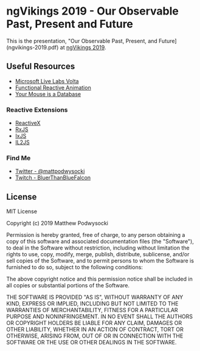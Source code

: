 # ngVikings 2019 - Our Observable Past, Present and Future

This is the presentation, "Our Observable Past, Present, and Future](ngvikings-2019.pdf) at [ngVikings 2019](https://ngvikings.org/).

## Useful Resources

- [Microsoft Live Labs Volta](https://en.wikipedia.org/wiki/Microsoft_Live_Labs_Volta)
- [Functional Reactive Animation](http://conal.net/papers/push-pull-frp/)
- [Your Mouse is a Database](https://queue.acm.org/detail.cfm?id=2169076)

### Reactive Extensions

- [ReactiveX](http://reactivex.io/)
- [RxJS](https://github.com/ReactiveX/rxjs)
- [IxJS](https://github.com/ReactiveX/ixjs)
- [IL2JS](https://github.com/reactive-extensions/il2js)

### Find Me

- [Twitter - @mattpodwysocki](https://twitter.com/mattpodwysocki)
- [Twitch - BluerThanBlueFalcon]()

## License

MIT License

Copyright (c) 2019 Matthew Podwysocki

Permission is hereby granted, free of charge, to any person obtaining a copy
of this software and associated documentation files (the "Software"), to deal
in the Software without restriction, including without limitation the rights
to use, copy, modify, merge, publish, distribute, sublicense, and/or sell
copies of the Software, and to permit persons to whom the Software is
furnished to do so, subject to the following conditions:

The above copyright notice and this permission notice shall be included in all
copies or substantial portions of the Software.

THE SOFTWARE IS PROVIDED "AS IS", WITHOUT WARRANTY OF ANY KIND, EXPRESS OR
IMPLIED, INCLUDING BUT NOT LIMITED TO THE WARRANTIES OF MERCHANTABILITY,
FITNESS FOR A PARTICULAR PURPOSE AND NONINFRINGEMENT. IN NO EVENT SHALL THE
AUTHORS OR COPYRIGHT HOLDERS BE LIABLE FOR ANY CLAIM, DAMAGES OR OTHER
LIABILITY, WHETHER IN AN ACTION OF CONTRACT, TORT OR OTHERWISE, ARISING FROM,
OUT OF OR IN CONNECTION WITH THE SOFTWARE OR THE USE OR OTHER DEALINGS IN THE
SOFTWARE.